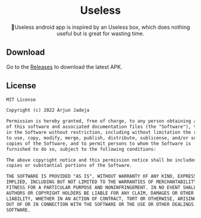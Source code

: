 <h1 align="center">Useless</h1>


<p align="center">  
👾Useless android app is inspired by an Useless box, which does nothing useful but is great for wasting time.</p>


## Download
Go to the [Releases](https://github.com/ArjunJadeja/Useless/releases) to download the latest APK.


## License
```xml
MIT License

Copyright (c) 2022 Arjun Jadeja

Permission is hereby granted, free of charge, to any person obtaining a copy
of this software and associated documentation files (the "Software"), to deal
in the Software without restriction, including without limitation the rights
to use, copy, modify, merge, publish, distribute, sublicense, and/or sell
copies of the Software, and to permit persons to whom the Software is
furnished to do so, subject to the following conditions:

The above copyright notice and this permission notice shall be included in all
copies or substantial portions of the Software.

THE SOFTWARE IS PROVIDED "AS IS", WITHOUT WARRANTY OF ANY KIND, EXPRESS OR
IMPLIED, INCLUDING BUT NOT LIMITED TO THE WARRANTIES OF MERCHANTABILITY,
FITNESS FOR A PARTICULAR PURPOSE AND NONINFRINGEMENT. IN NO EVENT SHALL THE
AUTHORS OR COPYRIGHT HOLDERS BE LIABLE FOR ANY CLAIM, DAMAGES OR OTHER
LIABILITY, WHETHER IN AN ACTION OF CONTRACT, TORT OR OTHERWISE, ARISING FROM,
OUT OF OR IN CONNECTION WITH THE SOFTWARE OR THE USE OR OTHER DEALINGS IN THE
SOFTWARE.
```
